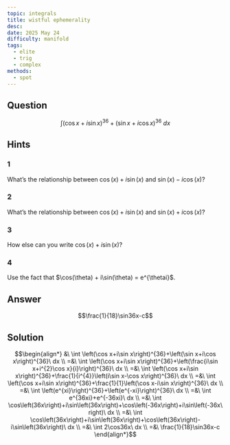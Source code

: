 ```yaml
---
topic: integrals
title: wistful ephemerality
desc: 
date: 2025 May 24
difficulty: manifold
tags:
  - elite
  - trig
  - complex
methods:
  - spot
---
```



## Question
```math
\int
  \left(
    \cos{x} + i\sin{x}
  \right)^{36}
  +
  \left(
    \sin{x} + i\cos{x}
  \right)^{36}
\ dx
```


## Hints

### 1
What’s the relationship between $\cos(x) + i\sin(x)$ and $\sin(x) - i\cos(x)$?

### 2
What’s the relationship between $\cos(x) + i\sin(x)$ and $\sin(x) + i\cos(x)$?

### 3
How else can you write $\cos(x) + i\sin(x)$?

### 4
Use the fact that $\cos(\theta) + i\sin(\theta) = e^{\thetai}$.


## Answer
```math
\frac{1}{18}\sin36x-c
```


## Solution

```math
\begin{align*}
  &\ \int \left(\cos x+i\sin x\right)^{36}+\left(\sin x+i\cos x\right)^{36}\ dx
  \\ =&\ \int \left(\cos x+i\sin x\right)^{36}+\left(\frac{i\sin x+i^{2}\cos x}{i}\right)^{36}\ dx
  \\ =&\ \int \left(\cos x+i\sin x\right)^{36}+\frac{1}{i^{4}}\left(i\sin x-\cos x\right)^{36}\ dx
  \\ =&\ \int \left(\cos x+i\sin x\right)^{36}+\frac{1}{1}\left(\cos x-i\sin x\right)^{36}\ dx
  \\ =&\ \int \left(e^{xi}\right)^{36}+\left(e^{-xi}\right)^{36}\ dx
  \\ =&\ \int e^{36xi}+e^{-36xi}\ dx
  \\ =&\ \int \cos\left(36x\right)+i\sin\left(36x\right)+\cos\left(-36x\right)+i\sin\left(-36x\right)\ dx
  \\ =&\ \int \cos\left(36x\right)+i\sin\left(36x\right)+\cos\left(36x\right)-i\sin\left(36x\right)\ dx
  \\ =&\ \int 2\cos36x\ dx
  \\ =&\ \frac{1}{18}\sin36x-c
\end{align*}
```

